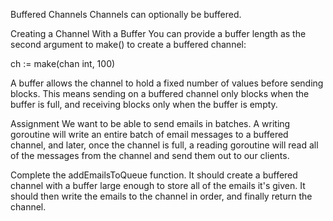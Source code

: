 Buffered Channels
Channels can optionally be buffered.

Creating a Channel With a Buffer
You can provide a buffer length as the second argument to make() to create a buffered channel:

ch := make(chan int, 100)

A buffer allows the channel to hold a fixed number of values before sending blocks. This means sending on a buffered channel only blocks when the buffer is full, and receiving blocks only when the buffer is empty.

Assignment
We want to be able to send emails in batches. A writing goroutine will write an entire batch of email messages to a buffered channel, and later, once the channel is full, a reading goroutine will read all of the messages from the channel and send them out to our clients.

Complete the addEmailsToQueue function. It should create a buffered channel with a buffer large enough to store all of the emails it's given. It should then write the emails to the channel in order, and finally return the channel.





